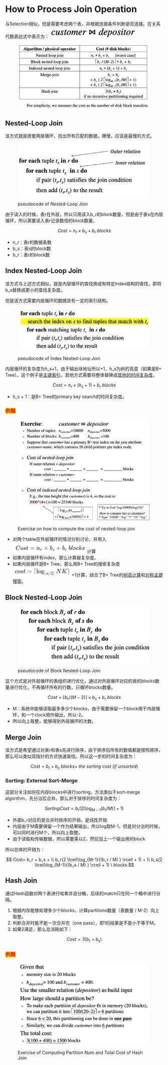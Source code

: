 # How to Process Join Operation

与Selection相似，但是需要考虑两个表，并根据连接条件判断是否连接。在关系代数表达式中表示为：![](<../../../.gitbook/assets/image (182).png>)

<figure><img src="../../../.gitbook/assets/image (183).png" alt=""><figcaption></figcaption></figure>

## Nested-Loop Join

该方式就是嵌套两层循环，找出所有匹配的数据。爆慢，应该是最慢的方式。

<figure><img src="../../../.gitbook/assets/image (174).png" alt=""><figcaption><p>pseudocode of Nested-Loop Join</p></figcaption></figure>

由于读入的时候，表r在外层，所以只用读入b\_r的block数量，但是由于表s在内层循环，所以需要读入表r记录数倍的block数量。

$$
Cost = n_r \times b_s + b_r\ blocks
$$

* n\_r：表r的数据条数
* b\_s：表s的block数
* b\_r：表r的block数

## Index Nested-Loop Join

该方式与上述方式相似，就是内层循环的查找换成有特定Index结构的查找，即将b\_s替换成更小的查找复杂度。

但是该方式需要内层循环的数据具有一定的索引结构。

<figure><img src="../../../.gitbook/assets/image (5) (1) (1) (1) (1) (1).png" alt=""><figcaption><p>pseudocode of Index Nested-Loop Join</p></figcaption></figure>

内层循环的复杂度为h\_s+1，由于输出块地址所以+1，h\_s为树的高度（如果是B+ Tree）。这个例子是[主键索引](how-to-process-selection-operation.md#primary-index-on-candidate-key-equality-cha-xun-zhu-jian-you-dui-deng-de-index)，其他方式需要将整体替换成[其他的时间复杂度](how-to-process-selection-operation.md)。

$$
Cost = n_r \times (h_s + 1)+ b_r\ blocks
$$

* h\_s + 1：是B+ Tree的primary key search的时间复杂度。

### <mark style="color:red;">例题</mark>

<figure><img src="../../../.gitbook/assets/image (6) (1) (1) (1) (1).png" alt=""><figcaption><p>Exercise on how to compute the cost of nested-loop join</p></figcaption></figure>

* 对两个table在外层循环的情况分别讨论，并带入![](<../../../.gitbook/assets/image (7) (1).png>)计算
* 如果内层循环有index，那么计算器复杂度。
* 如果内层循环是B+ Tree，那么用B+ Tree的搜索复杂度![](<../../../.gitbook/assets/image (8) (1).png>)+1计算，结合了B+ Tree的[树高计算](../data-storage-and-indexing/b+-tree-organization.md#li-ti)和[对称主键搜索](how-to-process-selection-operation.md#primary-index-on-candidate-key-equality-cha-xun-zhu-jian-you-dui-deng-de-index)。

## Block Nested-Loop Join

<figure><img src="../../../.gitbook/assets/image (9) (1).png" alt=""><figcaption><p>pseudocode of Block Nested-Loop Join</p></figcaption></figure>

这个方式是对外层循环的表组织进行优化，通过对外层循环对应的表的blocks数量进行优化，不再循环所有的行数，只循环blocks数量。

$$
Cost = \lceil b_r / (M-2) \rceil \times b_s + b_r \  blocks
$$

* M：系统中能够读取最多多少个blocks，由于需要保留一个block用于内层循环，和一个clock用作输出，所以-2。
* 所以向上取整，能够得到外层循环的次数。

## Merge Join

该方式是希望通过对表r和表s先进行排序，由于排序后所有的数值都是按照顺序，那么可以类似双指针的方式快速查找。所以这一步的时间复杂度为：

$$
Cost= b_r + b_s \  blocks + \ the \ sorting \ cost \ (if \ unsorted)
$$

### Sorting: External Sort-Merge

这部分关注如何在内存blocks中进行sorting，方法类似于sort-merge algorithm，先分治后合并。那么对于排序的时间复杂度为：

$$
Sorting Cost = b_r(2 \lceil\log_{M-1}{(b_r / M) } \rceil + 1)
$$

* 外面b\_r对应的是合并时排序的开销，是线性开销
* 内层由于M需要保留一个作为结果输出，所以log取M-1，但是对分治的时候，可以同时进行M个，所以向上取整。
* 由于读取和传输数据，所以需要乘以2，然后加上一个输出用的block

所以总体的开销为：

$$
Cost= b_r + b_s + \\ b_r(2 \lceil\log_{M-1}{(b_r / M) } \rceil + 1) + \\ b_s(2 \lceil\log_{M-1}{(b_s / M) } \rceil + 1)  \  blocks
$$

## Hash Join

通过Hash函数对两个表进行哈希并且分桶，后续的match只在同一个桶中进行分隔。

1. 根据内存能够处理多少个blocks，计算partitions数量（表数量 / M-2）向上取整。
2. 判断合并时能不能一次合并完（one pass），即1的结果是不是小于等于M。
3. 如果2满足，那么总消耗如下：

$$
Cost = 3(b_r + b_s)
$$

### <mark style="color:red;">例题</mark>

<figure><img src="../../../.gitbook/assets/image (10) (1).png" alt=""><figcaption><p>Exercise of Computing Partition Num and Total Cost of Hash Join</p></figcaption></figure>

